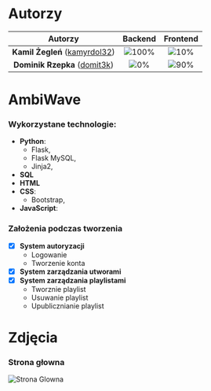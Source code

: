 # Autorzy

| Autorzy | Backend | Frontend |
| :---: | :---: | :---: |
| **Kamil Żegleń** ([kamyrdol32](https://github.com/kamyrdol32))  | ![100%](https://progress-bar.dev/100)  | ![10%](https://progress-bar.dev/10)  |
| **Dominik Rzepka** ([domit3k](https://github.com/domit3k))  | ![0%](https://progress-bar.dev/0)  | ![90%](https://progress-bar.dev/90)  |

# AmbiWave

### Wykorzystane technologie:
  - **Python**:
      - Flask,
      - Flask MySQL,
      - Jinja2,
  - **SQL**
  - **HTML**
  - **CSS**:
    - Bootstrap,
  - **JavaScript**:

### Założenia podczas tworzenia

- [x] **System autoryzacji**
  - Logowanie
  - Tworzenie konta
- [x] **System zarządzania utworami**
- [x] **System zarządzania playlistami**
  - Tworznie playlist
  - Usuwanie playlist
  - Upublicznianie playlist
  
# Zdjęcia
### Strona głowna
![Strona Glowna](https://i.imgur.com/jtR8JRG.png)
